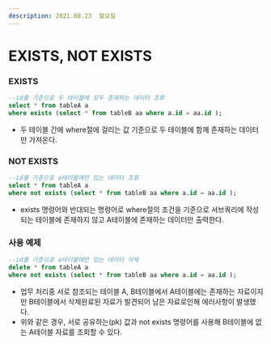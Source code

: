 ```yaml
---
description: 2021.08.23  월요일
---
```


# EXISTS, NOT EXISTS

### EXISTS

```sql
--id를 기준으로 두 테이블에 모두 존재하는 데이터 조회
select * from tableA a 
where exists (select * from tableB aa where a.id = aa.id ); 
```

* 두 테이블 간에 where절에 걸리는 값 기준으로 두 테이블에 함께 존재하는 데이터만 가져온다.

### NOT EXISTS

```sql
--id를 기준으로 a테이블에만 있는 데이터 조회
select * from tableA a 
where not exists (select * from tableB aa where a.id = aa.id ); 
```

* exists 명령어와 반대되는 명령어로 where절의 조건을 기준으로 서브쿼리에 작성되는 테이블에 존재하지 않고 A테이블에 존재하는 데이터만 출력한다.

### 사용 예제

```sql
--id를 기준으로 a테이블에만 있는 데이터 삭제
delete * from tableA a 
where not exists (select * from tableB aa where a.id = aa.id ); 
```

* 업무 처리중 서로 참조되는 테이블 A, B테이블에서 A테이블에는 존재하는 자료이지만 B테이블에서 삭제완료된 자료가 발견되어 남은 자료로인해 에러사항이 발생했다.
* 위와 같은 경우, 서로 공유하는\(pk\) 값과 not exists 명령어를 사용해 B테이블에 없는 A테이블 자료를 조회할 수 있다.

